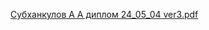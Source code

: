 [Субханкулов  А А диплом 24_05_04 ver3.pdf](https://github.com/alirdf/i-kak-messenger/files/15209829/24_05_04.ver3.pdf)
